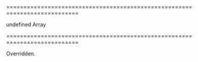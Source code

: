 ===========================================================================
<!--default-->undefined<!--/default-->
<!--type-->Array<GridBaseColumn><!--/type-->
===========================================================================

<!--shortDescription-->
Overridden.
<!--/shortDescription-->

<!--fullDescription-->

<!--/fullDescription-->